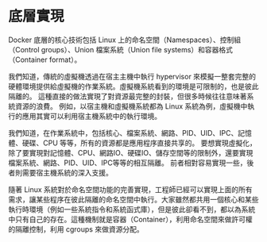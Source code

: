 # 底層實現

Docker 底層的核心技術包括 Linux 上的命名空間（Namespaces）、控制組（Control groups）、Union 檔案系統（Union file systems）和容器格式（Container format）。

我們知道，傳統的虛擬機透過在宿主主機中執行 hypervisor 來模擬一整套完整的硬體環境提供給虛擬機的作業系統。虛擬機系統看到的環境是可限制的，也是彼此隔離的。
這種直接的做法實現了對資源最完整的封裝，但很多時候往往意味著系統資源的浪費。
例如，以宿主機和虛擬機系統都為 Linux 系統為例，虛擬機中執行的應用其實可以利用宿主機系統中的執行環境。

我們知道，在作業系統中，包括核心、檔案系統、網路、PID、UID、IPC、記憶體、硬碟、CPU 等等，所有的資源都是應用程序直接共享的。
要想實現虛擬化，除了要實現對記憶體、CPU、網路IO、硬碟IO、儲存空間等的限制外，還要實現檔案系統、網路、PID、UID、IPC等等的相互隔離。
前者相對容易實現一些，後者則需要宿主機系統的深入支援。

隨著 Linux 系統對於命名空間功能的完善實現，工程師已經可以實現上面的所有需求，讓某些程序在彼此隔離的命名空間中執行。大家雖然都共用一個核心和某些執行時環境（例如一些系統指令和系統函式庫），但是彼此卻看不到，都以為系統中只有自己的存在。這種機制就是容器（Container），利用命名空間來做許可權的隔離控制，利用 cgroups 來做資源分配。
